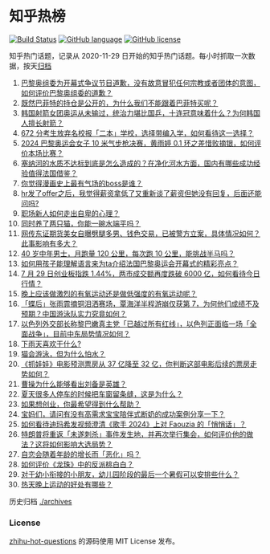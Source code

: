 # 知乎热榜
[![Build Status](https://github.com/ToWeLong/zhihu-hot-questions/workflows/CI/badge.svg)](https://github.com/ToWeLong/zhihu-hot-questions/actions)
[![GitHub language](https://img.shields.io/badge/language-golang-orange.svg)](https://golang.org/)
[![GitHub license](https://img.shields.io/github/license/ToWeLong/zhihu-hot-questions)](https://github.com/ToWeLong/zhihu-hot-questions/blob/main/LICENSE)

知乎热门话题，记录从 2020-11-29 日开始的知乎热门话题。每小时抓取一次数据，按天[归档](./archives)

<!-- BEGIN -->

1. [巴黎奥组委为开幕式争议节目道歉，没有故意冒犯任何宗教或者团体的意图，如何评价巴黎奥组委的道歉？](https://www.zhihu.com/question/662835893)
1. [既然巴菲特的持仓是公开的，为什么我们不能跟着巴菲特买呢？](https://www.zhihu.com/question/662354024)
1. [韩国射箭女团奥运从未输过，统治力堪比国乒，十连冠意味着什么？为何韩国人擅长射箭？](https://www.zhihu.com/question/662842674)
1. [672 分考生放弃名校报「二本」学校，选择带编入学，如何看待这一选择？](https://www.zhihu.com/question/662877521)
1. [2024 巴黎奥运会女子 10 米气步枪决赛，黄雨婷 0.1 环之差惜败摘银，如何评价本场比赛？](https://www.zhihu.com/question/662890331)
1. [塞纳河的水质不达标到底是怎么造成的？在净化河水方面，国内有哪些成功经验值得法国借鉴？](https://www.zhihu.com/question/662838613)
1. [你觉得漫画史上最有气场的boss是谁？](https://www.zhihu.com/question/304004013)
1. [hr发了offer之后，我觉得薪资拿低了又重新谈了薪资但她没有回复，后面还能问吗?](https://www.zhihu.com/question/654467480)
1. [职场新人如何走出自卑的心理？](https://www.zhihu.com/question/583610282)
1. [同时养了两只猫，你能一碗水端平吗？](https://www.zhihu.com/question/662030026)
1. [网传东证期货美女自曝劈腿多男、钱色交易，已被警方立案，具体情况如何？此事影响有多大？](https://www.zhihu.com/question/662885088)
1. [40 岁中年男士，月跑量 120 公里，每次跑 10 公里，能挑战半马吗？](https://www.zhihu.com/question/662494976)
1. [如何用孩子能理解语言来为ta介绍法国巴黎奥运会开幕式的精彩亮点？](https://www.zhihu.com/question/662676345)
1. [7 月 29 日创业板指跌 1.44%，两市成交额再度跌破 6000 亿，如何看待今日行情？](https://www.zhihu.com/question/662867470)
1. [晚上应该做激烈的有氧运动还是做低强度的有氧运动呢？](https://www.zhihu.com/question/662411059)
1. [「蝶后」张雨霏摘铜泪洒赛场，覃海洋半程游崩仅获第 7，为何他们成绩不及预期？中国游泳队实力究竟如何？](https://www.zhihu.com/question/662872928)
1. [以色列外交部长称黎巴嫩真主党「已越过所有红线」，以色列正面临一场「全面战争」，目前中东局势情况如何？](https://www.zhihu.com/question/662805511)
1. [下雨天喜欢干什么?](https://www.zhihu.com/question/660382866)
1. [猫会游泳，但为什么怕水？](https://www.zhihu.com/question/660752887)
1. [《抓娃娃》电影预测票房从 37 亿降至 32 亿，你判断这部电影后续的票房走势如何？](https://www.zhihu.com/question/662480519)
1. [曹操为什么能够看出刘备是英雄？](https://www.zhihu.com/question/659412661)
1. [夏天很多人停车的时候把车窗留条缝，这是为什么？](https://www.zhihu.com/question/662140201)
1. [如果想创业，你最希望得到什么帮助？](https://www.zhihu.com/question/662635238)
1. [宝妈们，请问有没有高需求宝宝陪伴式断奶的成功案例分享一下？](https://www.zhihu.com/question/662100877)
1. [如何看待迪玛希发视频澄清《歌手 2024》上对 Faouzia 的「悄悄话」？](https://www.zhihu.com/question/662742526)
1. [特朗普将重返「未遂刺杀」事件发生地，并再次举行集会，如何评价他的做法？这将如何影响大选局势？](https://www.zhihu.com/question/662718165)
1. [自恋会随着年龄的增长而「恶化」吗？](https://www.zhihu.com/question/662246741)
1. [如何评价《龙珠》中的反派桃白白？](https://www.zhihu.com/question/396442986)
1. [对于幼小衔接的小朋友，幼儿园阶段的最后一个暑假可以安排些什么？](https://www.zhihu.com/question/660702725)
1. [热天晚上运动的好处有哪些？](https://www.zhihu.com/question/662488412)

<!-- END -->

历史归档 [./archives](./archives)


### License
[zhihu-hot-questions](https://github.com/towelong/zhihu-hot-questions) 的源码使用 MIT License 发布。